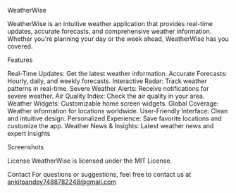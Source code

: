 WeatherWise


WeatherWise is an intuitive weather application that provides real-time updates, accurate forecasts, and comprehensive weather information. Whether you're planning your day or the week ahead, WeatherWise has you covered.


Features


   Real-Time Updates: Get the latest weather information.
 Accurate Forecasts: Hourly, daily, and weekly forecasts.
 Interactive Radar: Track weather patterns in real-time.
 Severe Weather Alerts: Receive notifications for severe weather.
 Air Quality Index: Check the air quality in your area.
 Weather Widgets: Customizable home screen widgets.
 Global Coverage: Weather information for locations worldwide.
 User-Friendly Interface: Clean and intuitive design.
 Personalized Experience: Save favorite locations and customize the app.
 Weather News & Insights: Latest weather news and expert insights

  Screenshots


  License
       WeatherWise is licensed under the MIT License.



 Contact
  For questions or suggestions, feel free to contact us at ankitpandey7488782248@gmail.com


